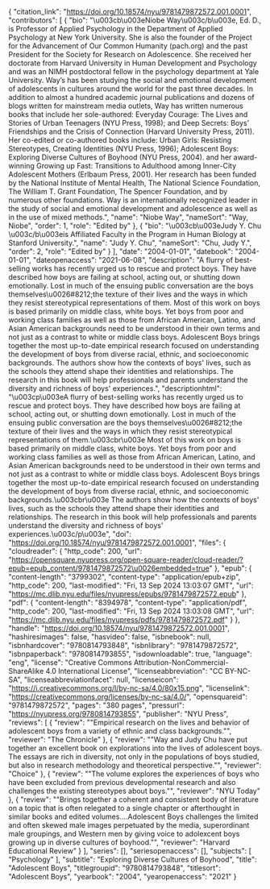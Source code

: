 {
   "citation_link": "https://doi.org/10.18574/nyu/9781479872572.001.0001",
   "contributors": [
     {
       "bio": "\u003cb\u003eNiobe Way\u003c/b\u003e, Ed. D., is Professor of Applied Psychology in the Department of Applied Psychology at New York University. She is also the founder of the Project for the Advancement of Our Common Humanity (pach.org) and the past President for the Society for Research on Adolescence. She received her doctorate from Harvard University in Human Development and Psychology and was an NIMH postdoctoral fellow in the psychology department at Yale University. Way’s has been studying the social and emotional development of adolescents in cultures around the world for the past three decades. In addition to almost a hundred academic journal publications and dozens of blogs written for mainstream media outlets, Way has written numerous books that include her sole-authored: Everyday Courage: The Lives and Stories of Urban Teenagers (NYU Press, 1998); and Deep Secrets: Boys’ Friendships and the Crisis of Connection (Harvard University Press, 2011). Her co-edited or co-authored books include: Urban Girls: Resisting Stereotypes, Creating Identities (NYU Press, 1996); Adolescent Boys: Exploring Diverse Cultures of Boyhood (NYU Press, 2004). and her award-winning Growing up Fast: Transitions to Adulthood among Inner-City Adolescent Mothers (Erlbaum Press, 2001). Her research has been funded by the National Institute of Mental Health, The National Science Foundation, The William T. Grant Foundation, The Spencer Foundation, and by numerous other foundations. Way is an internationally recognized leader in the study of social and emotional development and adolescence as well as in the use of mixed methods.",
       "name": "Niobe Way",
       "nameSort": "Way, Niobe",
       "order": 1,
       "role": "Edited by"
     },
     {
       "bio": "\u003cb\u003eJudy Y. Chu \u003c/b\u003eis Affiliated Faculty in the Program in Human Biology at Stanford University.",
       "name": "Judy Y. Chu",
       "nameSort": "Chu, Judy Y.",
       "order": 2,
       "role": "Edited by"
     }
   ],
   "date": "2004-01-01",
   "datebook": "2004-01-01",
   "dateopenaccess": "2021-06-08",
   "description": "A flurry of best-selling works has recently urged us to rescue and protect boys. They have described how boys are failing at school, acting out, or shutting down emotionally. Lost in much of the ensuing public conversation are the boys themselves\u0026#8212;the texture of their lives and the ways in which they resist stereotypical representations of them. Most of this work on boys is based primarily on middle class, white boys. Yet boys from poor and working class families as well as those from African American, Latino, and Asian American backgrounds need to be understood in their own terms and not just as a contrast to white or middle class boys. Adolescent Boys brings together the most up-to-date empirical research focused on understanding the development of boys from diverse racial, ethnic, and socioeconomic backgrounds. The authors show how the contexts of boys' lives, such as the schools they attend shape their identities and relationships. The research in this book will help professionals and parents understand the diversity and richness of boys' experiences.",
   "descriptionhtml": "\u003cp\u003eA flurry of best-selling works has recently urged us to rescue and protect boys. They have described how boys are failing at school, acting out, or shutting down emotionally. Lost in much of the ensuing public conversation are the boys themselves\u0026#8212;the texture of their lives and the ways in which they resist stereotypical representations of them.\u003cbr\u003e Most of this work on boys is based primarily on middle class, white boys. Yet boys from poor and working class families as well as those from African American, Latino, and Asian American backgrounds need to be understood in their own terms and not just as a contrast to white or middle class boys. Adolescent Boys brings together the most up-to-date empirical research focused on understanding the development of boys from diverse racial, ethnic, and socioeconomic backgrounds.\u003cbr\u003e The authors show how the contexts of boys' lives, such as the schools they attend shape their identities and relationships. The research in this book will help professionals and parents understand the diversity and richness of boys' experiences.\u003c/p\u003e",
   "doi": "https://doi.org/10.18574/nyu/9781479872572.001.0001",
   "files": {
     "cloudreader": {
       "http_code": 200,
       "url": "https://opensquare.nyupress.org/open-square-reader/cloud-reader/?epub=epub_content/9781479872572\u0026embedded=true"
     },
     "epub": {
       "content-length": "3799302",
       "content-type": "application/epub+zip",
       "http_code": 200,
       "last-modified": "Fri, 13 Sep 2024 13:03:07 GMT",
       "url": "https://mc.dlib.nyu.edu/files/nyupress/epubs/9781479872572.epub"
     },
     "pdf": {
       "content-length": "8394978",
       "content-type": "application/pdf",
       "http_code": 200,
       "last-modified": "Fri, 13 Sep 2024 13:03:08 GMT",
       "url": "https://mc.dlib.nyu.edu/files/nyupress/pdfs/9781479872572.pdf"
     }
   },
   "handle": "https://doi.org/10.18574/nyu/9781479872572.001.0001",
   "hashiresimages": false,
   "hasvideo": false,
   "isbnebook": null,
   "isbnhardcover": "9780814793848",
   "isbnlibrary": "9781479872572",
   "isbnpaperback": "9780814793855",
   "isdownloadable": true,
   "language": "eng",
   "license": "Creative Commons Attribution-NonCommercial-ShareAlike 4.0 International License",
   "licenseabbreviation": "CC BY-NC-SA",
   "licenseabbreviationfacet": null,
   "licenseicon": "https://i.creativecommons.org/l/by-nc-sa/4.0/80x15.png",
   "licenselink": "https://creativecommons.org/licenses/by-nc-sa/4.0/",
   "opensquareid": "9781479872572",
   "pages": "380 pages",
   "pressurl": "https://nyupress.org/9780814793855",
   "publisher": "NYU Press",
   "reviews": [
     {
       "review": "\"Empirical research on the lives and behavior of adolescent boys from a variety of ethnic and class backgrounds.\"",
       "reviewer": "The Chronicle"
     },
     {
       "review": "\"Way and Judy Chu have put together an excellent book on explorations into the lives of adolescent boys.  The essays are rich in diversity, not only in the populations of boys studied, but also in research methodology and theoretical perspective.\"",
       "reviewer": "Choice"
     },
     {
       "review": "\"The volume explores the experiences of boys who have been excluded from previous developmental research and also challenges the existing stereotypes about boys.\"",
       "reviewer": "NYU Today"
     },
     {
       "review": "\"Brings together a coherent and consistent body of literature on a topic that is often relegated to a single chapter or afterthought in similar books and edited volumes....Adolescent Boys challenges the limited and often skewed male images perpetuated by the media, superordinant male groupings, and Western men by giving voice to adolexcent boys growing up in diverse cultures of boyhood.\"",
       "reviewer": "Harvard Educational Review"
     }
   ],
   "series": [],
   "seriesopenaccess": [],
   "subjects": [
     "Psychology"
   ],
   "subtitle": "Exploring Diverse Cultures of Boyhood",
   "title": "Adolescent Boys",
   "titlegroupid": "9780814793848",
   "titlesort": "Adolescent Boys",
   "yearbook": "2004",
   "yearopenaccess": "2021"
 }
